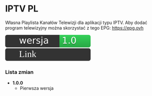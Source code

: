 # IPTV PL
Własna Playlista Kanałów Telewizji dla aplikacji typu IPTV. Aby dodać program telewizyjny można skorzystać z tego EPG: https://epg.ovh

[![Wersja](https://raw.githubusercontent.com/moniga9/iptv-pl/main/extras/ver.svg)](https://github.com/moniga9/iptv-pl/blob/main/TV.m3u)
[![Link](https://raw.githubusercontent.com/moniga9/iptv-pl/8fa268ca45f1b6a15bcec97e1c43c6a75beacd82/extras/link.svg)](https://raw.githubusercontent.com/moniga9/iptv-pl/main/TV.m3u)

### Lista zmian

* **1.0.0**
  * <!-- (Lista zmian) --> Pierwsza wersja
